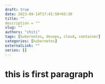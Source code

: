 ```yaml
---
draft: true
date: 2023-09-14T17:41:50+03:30
title: ""
description = ""
slug: ""
authors: "chiti"
tags: [kubernetes, devops, cloud, container]
categories: [kubernetes]
externalLink: ""
series: []
---
```


# this is first paragraph
